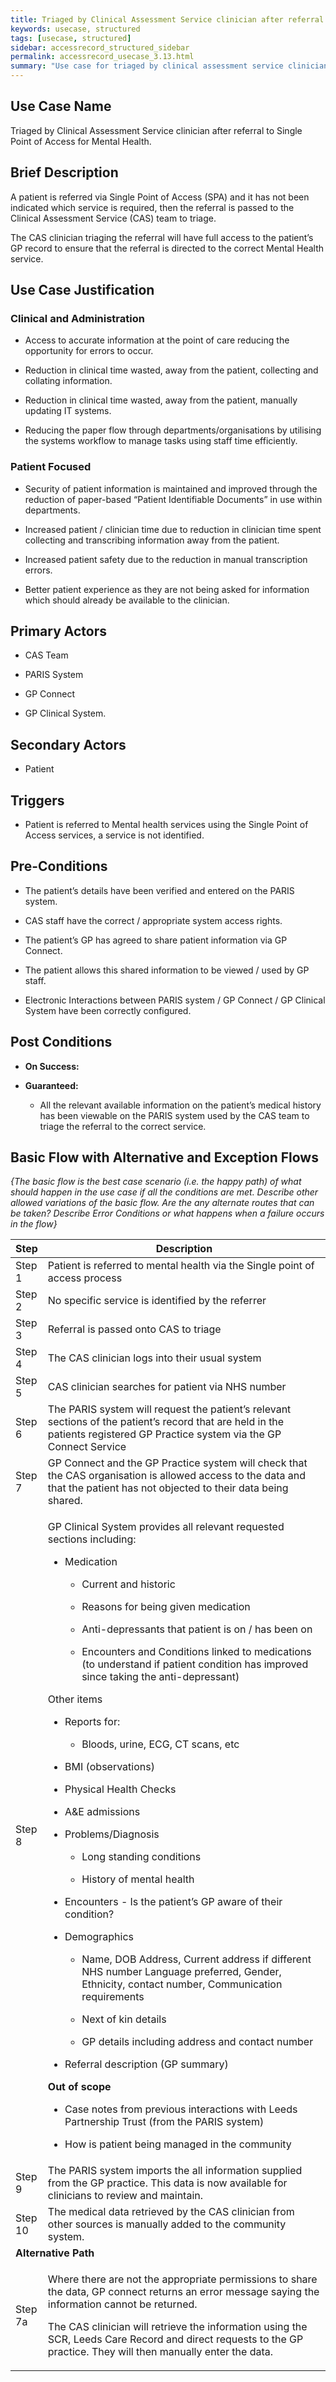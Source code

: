 ```yaml
---
title: Triaged by Clinical Assessment Service clinician after referral to Single Point of Access for Mental Health
keywords: usecase, structured
tags: [usecase, structured] 
sidebar: accessrecord_structured_sidebar
permalink: accessrecord_usecase_3.13.html
summary: "Use case for triaged by clinical assessment service clinician after referral to single point of access for mental health"
---
```


## Use Case Name

Triaged by Clinical Assessment Service clinician after referral to Single Point of Access for Mental Health.

## Brief Description

A patient is referred via Single Point of Access (SPA) and it has not
been indicated which service is required, then the referral is passed to
the Clinical Assessment Service (CAS) team to triage.

The CAS clinician triaging the referral will have full access to the
patient’s GP record to ensure that the referral is directed to the
correct Mental Health service.

## Use Case Justification

### Clinical and Administration

-   Access to accurate information at the point of care reducing the
    opportunity for errors to occur.

-   Reduction in clinical time wasted, away from the patient, collecting
    and collating information.

-   Reduction in clinical time wasted, away from the patient, manually
    updating IT systems.

-   Reducing the paper flow through departments/organisations by
    utilising the systems workflow to manage tasks using staff time
    efficiently.

### Patient Focused

-   Security of patient information is maintained and improved through
    the reduction of paper-based “Patient Identifiable Documents” in use
    within departments.

-   Increased patient / clinician time due to reduction in clinician
    time spent collecting and transcribing information away from the
    patient.

-   Increased patient safety due to the reduction in manual
    transcription errors.

-   Better patient experience as they are not being asked for
    information which should already be available to the clinician.

## Primary Actors

- CAS Team

- PARIS System

- GP Connect

- GP Clinical System.

## Secondary Actors

- Patient

## Triggers

- Patient is referred to Mental health services using the Single Point of Access services, a service is not identified.

## Pre-Conditions

-   The patient’s details have been verified and entered on the PARIS
    system.

-   CAS staff have the correct / appropriate system access rights.

-   The patient’s GP has agreed to share patient information via GP
    Connect.

-   The patient allows this shared information to be viewed / used by GP
    staff.

-   Electronic Interactions between PARIS system / GP Connect / GP
    Clinical System have been correctly configured.

## Post Conditions

-   **On Success:**

-   **Guaranteed:**

    -   All the relevant available information on the patient’s medical
        history has been viewable on the PARIS system used by the CAS
        team to triage the referral to the correct service.

## Basic Flow with Alternative and Exception Flows

*{The basic flow is the best case scenario (i.e. the happy path) of what
should happen in the use case if all the conditions are met. Describe
other allowed variations of the basic flow. Are the any alternate routes
that can be taken? Describe Error Conditions or what happens when a
failure occurs in the flow}*

<table>
<thead>
<tr class="header">
<th style="width:10%">Step</th>
<th>Description</th>
</tr>
</thead>
<tbody>
<tr class="odd">
<td>Step 1</td>
<td>Patient is referred to mental health via the Single point of access process</td>
</tr>
<tr class="even">
<td>Step 2</td>
<td>No specific service is identified by the referrer</td>
</tr>
<tr class="odd">
<td>Step 3</td>
<td>Referral is passed onto CAS to triage</td>
</tr>
<tr class="even">
<td>Step 4</td>
<td>The CAS clinician logs into their usual system</td>
</tr>
<tr class="odd">
<td>Step 5</td>
<td>CAS clinician searches for patient via NHS number</td>
</tr>
<tr class="even">
<td>Step 6</td>
<td>The PARIS system will request the patient’s relevant sections of the patient’s record that are held in the patients registered GP Practice system via the GP Connect Service</td>
</tr>
<tr class="odd">
<td>Step 7</td>
<td>GP Connect and the GP Practice system will check that the CAS organisation is allowed access to the data and that the patient has not objected to their data being shared.</td>
</tr>
<tr class="even">
<td>Step 8</td>
<td><p>GP Clinical System provides all relevant requested sections including:</p>
<ul>
<li><p>Medication</p>
<ul>
<li><p>Current and historic</p></li>
<li><p>Reasons for being given medication</p></li>
<li><p>Anti-depressants that patient is on / has been on</p></li>
<li><p>Encounters and Conditions linked to medications (to understand if patient condition has improved since taking the anti-depressant)</p></li>
</ul></li>
</ul>
<p>Other items</p>
<ul>
<li><p>Reports for:</p>
<ul>
<li><p>Bloods, urine, ECG, CT scans, etc</p></li>
</ul></li>
<li><p>BMI (observations)</p></li>
<li><p>Physical Health Checks</p></li>
<li><p>A&amp;E admissions</p></li>
<li><p>Problems/Diagnosis</p>
<ul>
<li><p>Long standing conditions</p></li>
<li><p>History of mental health</p></li>
</ul></li>
<li><p>Encounters - Is the patient’s GP aware of their condition?</p></li>
<li><p>Demographics</p>
<ul>
<li><p>Name, DOB Address, Current address if different NHS number Language preferred, Gender, Ethnicity, contact number, Communication requirements</p></li>
<li><p>Next of kin details</p></li>
<li><p>GP details including address and contact number</p></li>
</ul></li>
<li><p>Referral description (GP summary)</p></li>
</ul>
<p><strong>Out of scope</strong></p>
<ul>
<li><p>Case notes from previous interactions with Leeds Partnership Trust (from the PARIS system)</p></li>
<li><p>How is patient being managed in the community</p></li>
</ul></td>
</tr>
<tr class="odd">
<td>Step 9</td>
<td>The PARIS system imports the all information supplied from the GP practice. This data is now available for clinicians to review and maintain.</td>
</tr>
<tr class="even">
<td>Step 10</td>
<td>The medical data retrieved by the CAS clinician from other sources is manually added to the community system.</td>
</tr>
<tr class="odd">
<td colspan="2"><strong>Alternative Path</strong></td>
</tr>
<tr class="even">
<td>Step 7a</td>
<td><p>Where there are not the appropriate permissions to share the data, GP connect returns an error message saying the information cannot be returned.</p>
<p>The CAS clinician will retrieve the information using the SCR, Leeds Care Record and direct requests to the GP practice. They will then manually enter the data.</p></td>
</tr>
</tbody>
</table>
